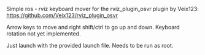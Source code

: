 Simple ros - rviz keyboard mover for the rviz_plugin_osvr plugin by Veix123: https://github.com/Veix123/rviz_plugin_osvr

Arrow keys to move and right shift/ctrl to go up and down. Keyboard rotation not yet implemented.

Just launch with the provided launch file. Needs to be run as root.